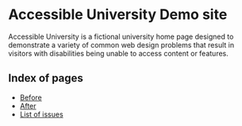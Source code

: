 # Accessible University Demo site

Accessible University is a fictional university home page designed to demonstrate a variety of common web design problems that result in visitors with disabilities being unable to access content or features.

## Index of pages

- [Before](https://openassessittoolkit.github.io/accessible_u/before_u.html)
- [After](https://openassessittoolkit.github.io/accessible_u/after_u.html)
- [List of issues](https://openassessittoolkit.github.io/accessible_u/cheatsheet.html)